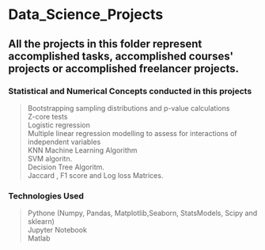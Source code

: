 # Data_Science_Projects
## All the projects in this folder represent accomplished tasks, accomplished courses' projects or accomplished freelancer projects.
### Statistical and Numerical Concepts conducted in this projects
> Bootstrapping sampling distributions and p-value calculations\
> Z-core tests\
> Logistic regression\
> Multiple linear regression modelling to assess for interactions of independent variables\
> KNN Machine Learning Algorithm\
> SVM algoritn.\
> Decision Tree Algoritm.\
> Jaccard , F1 score and Log loss Matrices.
### Technologies Used
> Pythone (Numpy, Pandas, Matplotlib,Seaborn, StatsModels, Scipy and sklearn)\
> Jupyter Notebook\
> Matlab

